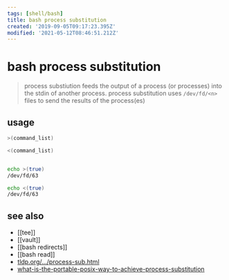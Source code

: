 ```yaml
---
tags: [shell/bash]
title: bash process substitution
created: '2019-09-05T09:17:23.395Z'
modified: '2021-05-12T08:46:51.212Z'
---
```


# bash process substitution

> process substiution feeds the output of a process (or processes) into the stdin of another process.
> process substitution uses `/dev/fd/<n>` files to send the results of the process(es)

## usage
```sh
>(command_list)

<(command_list)


echo >(true)
/dev/fd/63

echo <(true)
/dev/fd/63
```


## see also
- [[tee]]
- [[vault]]
- [[bash redirects]]
- [[bash read]]
- [tldp.org/.../process-sub.html](http://tldp.org/LDP/abs/html/process-sub.html)
- [what-is-the-portable-posix-way-to-achieve-process-substitution](https://unix.stackexchange.com/questions/309547/what-is-the-portable-posix-way-to-achieve-process-substitution)
